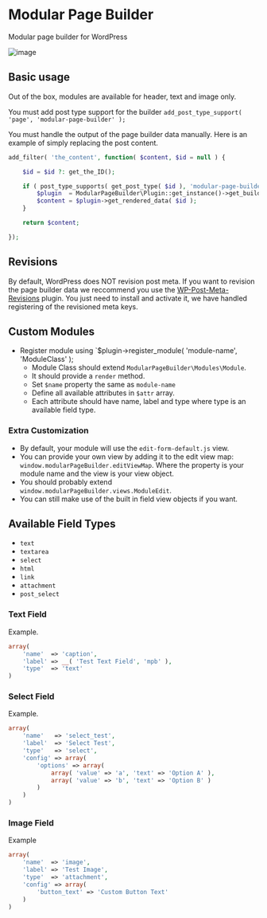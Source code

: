 # Modular Page Builder

Modular page builder for WordPress

![image](https://cloud.githubusercontent.com/assets/494927/10787478/1d80dd16-7d69-11e5-829e-725995593538.png)

## Basic usage

Out of the box, modules are available for header, text and image only.

You must add post type support for the builder `add_post_type_support( 'page', 'modular-page-builder' );`

You must handle the output of the page builder data manually. Here is an example of simply replacing the post content.

```php
add_filter( 'the_content', function( $content, $id = null ) {

    $id = $id ?: get_the_ID();

    if ( post_type_supports( get_post_type( $id ), 'modular-page-builder' ) ) {
        $plugin  = ModularPageBuilder\Plugin::get_instance()->get_builder( 'modular-page-builder' );
        $content = $plugin->get_rendered_data( $id );
    }

    return $content;

});
```

## Revisions

By default, WordPress does NOT revision post meta. If you want to revision the page builder data we reccommend you use the [WP-Post-Meta-Revisions](https://wordpress.org/plugins/wp-post-meta-revisions/) plugin. You just need to install and activate it, we have handled registering of the revisioned meta keys.

## Custom Modules

* Register module using `$plugin->register_module( 'module-name', 'ModuleClass' );
	* Module Class should extend `ModularPageBuilder\Modules\Module`.
	* It should provide a `render` method.
	* Set `$name` property the same as `module-name`
	* Define all available attributes in `$attr` array.
	* Each attribute should have name, label and type where type is an available field type.

### Extra Customization

* By default, your module will use the `edit-form-default.js` view.
* You can provide your own view by adding it to the edit view map: `window.modularPageBuilder.editViewMap`. Where the property is your module name and the view is your view object.
* You should probably extend `window.modularPageBuilder.views.ModuleEdit`.
* You can still make use of the built in field view objects if you want.

## Available Field Types

* `text`
* `textarea`
* `select`
* `html`
* `link`
* `attachment`
* `post_select`

### Text Field

Example.

```php
array(
	'name'  => 'caption',
	'label' => __( 'Test Text Field', 'mpb' ),
	'type'  => 'text'
)
```

### Select Field

Example.

```php
array(
	'name'   => 'select_test',
	'label'  => 'Select Test',
	'type'   => 'select',
	'config' => array(
		'options' => array(
			array( 'value' => 'a', 'text' => 'Option A' ),
			array( 'value' => 'b', 'text' => 'Option B' )
		)
	)
)
```

### Image Field

Example

```php
array(
	'name'  => 'image',
	'label' => 'Test Image',
	'type'  => 'attachment',
	'config' => array(
		'button_text' => 'Custom Button Text'
	)
)
```
